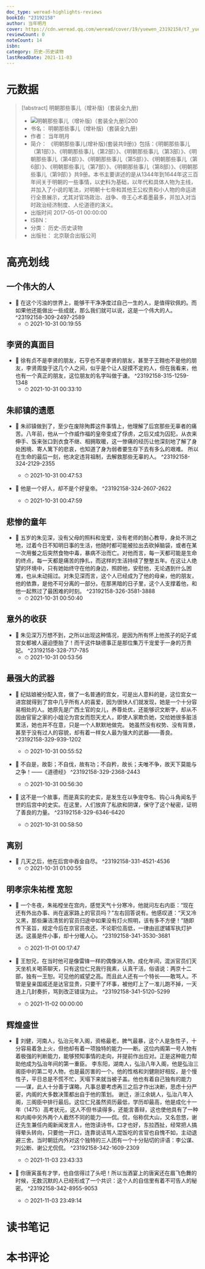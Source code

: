 ```yaml
---
doc_type: weread-highlights-reviews
bookId: "23192158"
author: 当年明月
cover: https://cdn.weread.qq.com/weread/cover/19/yuewen_23192158/t7_yuewen_231921581678700082.jpg
reviewCount: 0
noteCount: 14
isbn: 
category: 历史-历史读物
lastReadDate: 2021-11-03
---
```

# 元数据
> [!abstract] 明朝那些事儿（增补版)（套装全九册)
> - ![ 明朝那些事儿（增补版)（套装全九册)|200](https://cdn.weread.qq.com/weread/cover/19/yuewen_23192158/t7_yuewen_231921581678700082.jpg)
> - 书名： 明朝那些事儿（增补版)（套装全九册)
> - 作者： 当年明月
> - 简介： 《明朝那些事儿(增补版)(套装共9册)》包括：《明朝那些事儿（第1部）》、《明朝那些事儿（第2部）》、《明朝那些事儿（第3部）》、《明朝那些事儿（第4部）》、《明朝那些事儿（第5部）》、《明朝那些事儿（第6部）》、《明朝那些事儿（第7部）》、《明朝那些事儿（第8部）》、《明朝那些事儿（第9部）》共9册。本书主要讲述的是从1344年到1644年这三百年间关于明朝的一些事情，以史料为基础，以年代和具体人物为主线，并加入了小说的笔法，对明朝十七帝和其他王公权贵和小人物的命运进行全景展示，尤其对官场政治、战争、帝王心术着墨最多，并加入对当时政治经济制度、人伦道德的演义。
> - 出版时间 2017-05-01 00:00:00
> - ISBN： 
> - 分类： 历史-历史读物
> - 出版社： 北京联合出版公司

# 高亮划线

## 一个伟大的人


- 📌 在这个污浊的世界上，能够干干净净度过自己一生的人，是值得钦佩的。而如果他还能做出一些成就，那么我们就可以说，这是一个伟大的人。 ^23192158-309-2497-2589
    - ⏱ 2021-10-31 00:19:55 
## 李贤的真面目


- 📌 徐有贞不是李贤的朋友，石亨也不是李贤的朋友，甚至于王翱也不是他的朋友，李贤周旋于这几个人之间，似乎是个让人捉摸不定的人，但在我看来，他也有一个真正的朋友，这位朋友的名字叫做于谦。 ^23192158-315-1259-1348
    - ⏱ 2021-10-31 00:33:10 
## 朱祁镇的遗愿


- 📌 朱祁镇做到了，至少在废除殉葬这件事情上，他理解了后宫那些无辜者的痛苦。八年前，他从一个作威作福的皇帝变成了俘虏，之后又成为囚犯，从衣来伸手、饭来张口到衣食不继、相拥取暖，这一惨痛的经历让他深刻地了解了身处困境、寄人篱下的悲哀，也知道了身为弱者要生存下去有多么的艰难。 所以在生命的最后一刻，他决定违背祖制，去解救那些无辜的人。 ^23192158-324-2129-2355
    - ⏱ 2021-10-31 00:47:53 

- 📌 他是一个好人，却不是个好皇帝。 ^23192158-324-2607-2622
    - ⏱ 2021-10-31 00:47:59 
## 悲惨的童年


- 📌 五岁的朱见深，没有父母的照料和宠爱，没有老师的耐心教导，身处不测之地，过着今日不知明日事的生活，他随时都可能被拉出去砍掉脑袋，或者在某一次用餐之后突然食物中毒，暴病不治而亡。对他而言，每一天都可能是生命的终点，每一天都是痛苦的挣扎，而这样的生活持续了整整五年。在这让人绝望的环境中，只有她始终守在他的身边，照顾他，安慰他，无论遇到什么困难，也从未动摇过。对朱见深而言，这个人已经成为了他的母亲，他的朋友，他的依靠，是他不可分离的一部分。在那黑暗的日子里，这个人支撑着他，和他一起熬过了最困难的时刻。 ^23192158-326-3581-3888
    - ⏱ 2021-10-31 00:50:40 
## 意外的收获


- 📌 朱见深万万想不到，之所以出现这种情况，是因为所有怀上他孩子的妃子或宫女都被人逼迫堕胎了！而干这件缺德事正是那位集万千宠爱于一身的万贵妃。 ^23192158-328-717-785
    - ⏱ 2021-10-31 00:53:56 
## 最强大的武器


- 📌 纪姑娘被分配入宫，做了一名普通的宫女，可是出人意料的是，这位宫女一进宫就得到了宫中几乎所有人的喜爱，因为很快人们就发现，她是一个十分容易相处的人。她原先是广西土官的女儿，养尊处优，还能够识文断字，却从不因由官宦之家的小姐沦为宫女而怨天尤人，即使人家欺负她，交给她很多脏活累活，她也并不在意，只是一个人默默地做完。 她虽然没有权势、没有背景，甚至于没有过人的容貌，却有着一样女人最为强大的武器——善良。 ^23192158-329-939-1202
    - ⏱ 2021-10-31 00:55:52 

- 📌 不自是，故彰；不自伐，故有功；不自矜，故长；夫唯不争，故天下莫能与之争！——《道德经》 ^23192158-329-2368-2443
    - ⏱ 2021-10-31 00:56:30 

- 📌 这不是一个故事，而是真实的史实，是发生在以争宠夺名、钩心斗角闻名于世的后宫中的史实。在这里，人们放弃了私欲和阴谋，保守了这个秘密，证明了善良的力量。 ^23192158-329-6346-6420
    - ⏱ 2021-10-31 00:58:50 
## 离别


- 📌 几天之后，他在后宫中吞金自尽。 ^23192158-331-4521-4536
    - ⏱ 2021-10-31 01:00:55 
## 明孝宗朱祐樘 宽恕


- 📌 一个冬夜，朱祐樘坐在宫内，感觉天气十分寒冷，他就问左右内臣：“现在还有外出办事、尚在返家路上的官员吗？”左右回答说有。他感叹道：“天又冷又黑，那些廉洁清贫的官员归途中如果没有灯火照明，该有多不方便！”随即传下圣旨，规定今后在京官员夜还，不论职位高低，一律由巡逻辅军执灯护送。这虽是件小事，却十分暖人心。 ^23192158-341-3530-3681
    - ⏱ 2021-11-01 00:17:47 

- 📌 王恕兄，在当时他可是像雷锋一样的偶像派人物，成化年间，混派官员们天天坐机关喝茶聊天，只有这位仁兄我行我素，认真干活，俗语说：两京十二部，独有一王恕。可见他的威望之高。而且此人还有一个特长——敢骂人。不管是皇亲国戚还是达官显贵，只要干了坏事，被他盯上了一准儿跑不掉，一天连上几封奏折，骂到改正错误为止。 ^23192158-341-5120-5299
    - ⏱ 2021-11-02 00:00:00 
## 辉煌盛世


- 📌 刘健，河南人，弘治元年入阁，资格最老，脾气最暴，这个人是急性子，十分容易着急上火，但他却有着一项独特的能力——断。这位内阁第一号人物有着极强的判断能力，能够预知事情的走向，并提前作出应对。正是这种能力帮助他成为弘治年间的第一重臣。 李东阳，湖南人，弘治八年入阁，他是弘治三阁臣中的第二号人物，也是最厉害的一个。他的性格和刘健刚好相反，是个慢性子，平日总是不慌不忙，天塌下来就当被子盖。他也有着自己独有的能力——谋，此人十分善于谋略，凡事总要考虑再三之后才作出决断，思虑十分严密，内阁的大多数决策都出自于他的策划。 谢迁，浙江余姚人，弘治八年入阁，三阁臣中排行最后。这位仁兄虽然资历最低，学历却最高，他是成化十一年（1475）高考状元，这人不但书读得多，还能言善辩，这也使他具有了一种和内阁中另外两个人截然不同的能力——侃。侃，俗称侃大山，又名忽悠，谢迁先生兼任内阁新闻发言人，他饱读诗书，口才也好，东拉西扯，经常把人搞得晕头转向，只要他一开口，连靠说话骂人混饭吃的言官也自愧不如，主动退避三舍。当时朝廷内外对这个独特的三人团有一个十分贴切的评语：李公谋、刘公断、谢公尤侃侃。 ^23192158-342-1609-2309
    - ⏱ 2021-11-03 23:43:33 

- 📌 你唐寅虽有才学，也自信得过了头吧！所以当酒宴上的唐寅还在眉飞色舞的时候，无数沉默的人已经形成了一个共识：这个人的自信里有着不可告人的秘密。 ^23192158-342-8955-9053
    - ⏱ 2021-11-03 23:49:14 
# 读书笔记

# 本书评论
